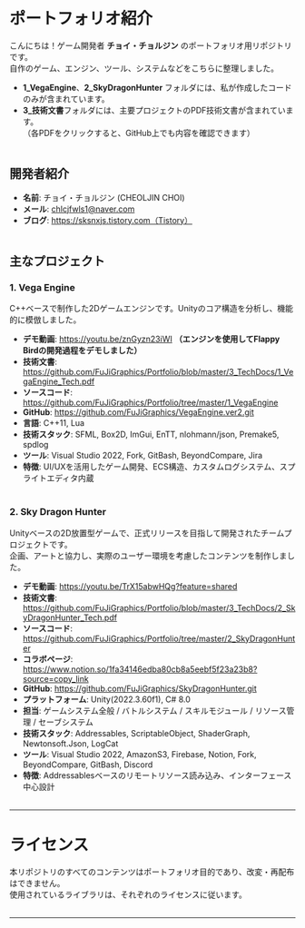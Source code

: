 # ポートフォリオ紹介

こんにちは！ゲーム開発者 **チョイ・チョルジン** のポートフォリオ用リポジトリです。<br>
自作のゲーム、エンジン、ツール、システムなどをこちらに整理しました。<br>
- **1_VegaEngine**、**2_SkyDragonHunter** フォルダには、私が作成したコードのみが含まれています。
- **3_技術文書**フォルダには、主要プロジェクトのPDF技術文書が含まれています。<br>
（各PDFをクリックすると、GitHub上でも内容を確認できます）<br><br>

## 開発者紹介
- **名前**: チョイ・チョルジン (CHEOLJIN CHOI)
- **メール**: chlcjfwls1@naver.com
- **ブログ**: https://sksnxjs.tistory.com（Tistory）<br><br>

## 主なプロジェクト

### 1. Vega Engine
C++ベースで制作した2Dゲームエンジンです。Unityのコア構造を分析し、機能的に模倣しました。

- **デモ動画**: https://youtu.be/znGyzn23iWI **（エンジンを使用してFlappy Birdの開発過程をデモしました）**
- **技術文書**: https://github.com/FuJiGraphics/Portfolio/blob/master/3_TechDocs/1_VegaEngine_Tech.pdf
- **ソースコード**: https://github.com/FuJiGraphics/Portfolio/tree/master/1_VegaEngine
- **GitHub**: https://github.com/FuJiGraphics/VegaEngine.ver2.git
- **言語**: C++11, Lua
- **技術スタック**: SFML, Box2D, ImGui, EnTT, nlohmann/json, Premake5, spdlog
- **ツール**: Visual Studio 2022, Fork, GitBash, BeyondCompare, Jira
- **特徴**: UI/UXを活用したゲーム開発、ECS構造、カスタムログシステム、スプライトエディタ内蔵<br><br>

### 2. Sky Dragon Hunter
Unityベースの2D放置型ゲームで、正式リリースを目指して開発されたチームプロジェクトです。  
企画、アートと協力し、実際のユーザー環境を考慮したコンテンツを制作しました。

- **デモ動画**: https://youtu.be/TrX15abwHQg?feature=shared
- **技術文書**: https://github.com/FuJiGraphics/Portfolio/blob/master/3_TechDocs/2_SkyDragonHunter_Tech.pdf
- **ソースコード**: https://github.com/FuJiGraphics/Portfolio/tree/master/2_SkyDragonHunter
- **コラボページ**: https://www.notion.so/1fa34146edba80cb8a5eebf5f23a23b8?source=copy_link
- **GitHub**: https://github.com/FuJiGraphics/SkyDragonHunter.git
- **プラットフォーム**: Unity(2022.3.60f1), C# 8.0
- **担当**: ゲームシステム全般 / バトルシステム / スキルモジュール / リソース管理 / セーブシステム
- **技術スタック**: Addressables, ScriptableObject, ShaderGraph, Newtonsoft.Json, LogCat
- **ツール**: Visual Studio 2022, AmazonS3, Firebase, Notion, Fork, BeyondCompare, GitBash, Discord
- **特徴**: Addressablesベースのリモートリソース読み込み、インターフェース中心設計<br><br>

---

# ライセンス<br>

本リポジトリのすべてのコンテンツはポートフォリオ目的であり、改変・再配布はできません。<br>
使用されているライブラリは、それぞれのライセンスに従います。<br><br> 

----
